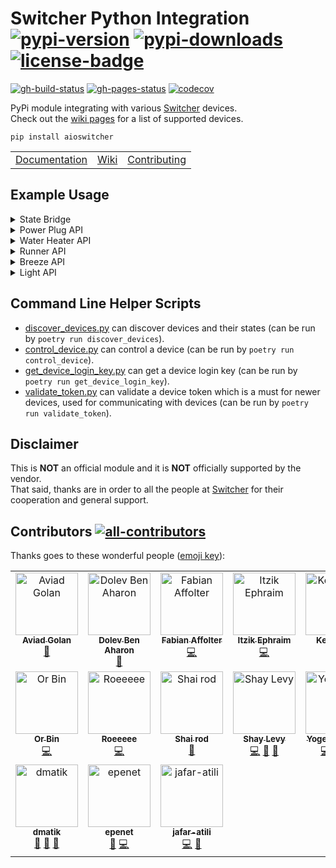 # Switcher Python Integration</br>[![pypi-version]][11] [![pypi-downloads]][11] [![license-badge]][4]

[![gh-build-status]][7] [![gh-pages-status]][8] [![codecov]][3]

PyPi module integrating with various [Switcher][12] devices.</br>
Check out the [wiki pages][0] for a list of supported devices.

```shell
pip install aioswitcher
```

<table>
  <td><a href="https://aioswitcher.tomfi.info/">Documentation</a></td>
  <td><a href="https://github.com/TomerFi/aioswitcher/wiki">Wiki</a></td>
  <td><a href="https://github.com/TomerFi/aioswitcher/blob/dev/CONTRIBUTING.md">Contributing</a></td>
</table>

## Example Usage

<details>
  <summary>State Bridge</summary>

```python
async def print_devices(delay):
    def on_device_found_callback(device):
        # a switcher device will broadcast a state message approximately every 4 seconds
        print(asdict(device))

    async with SwitcherBridge(on_device_found_callback):
        await asyncio.sleep(delay)

# run the bridge for 60 seconds
asyncio.run(print_devices(60))
```

</details>

<details>
  <summary>Power Plug API</summary>

  ```python
  async def control_power_plug(device_type, device_ip, device_id, device_key) :
      # for connecting to a device we need its type, id, login key and ip address
      async with SwitcherType1Api(device_type, device_ip, device_id, device_key) as api:
          # get the device current state
          await api.get_state()
          # turn the device on
          await api.control_device(Command.ON)
          # turn the device off
          await api.control_device(Command.OFF)
          # set the device name to 'my new name'
          await api.set_device_name("my new name")

  asyncio.run(control_power_plug(DeviceType.POWER_PLUG, "111.222.11.22", "ab1c2d", "00"))
  ```

</details>

<details>
  <summary>Water Heater API</summary>

  ```python
  async def control_water_heater(device_type, device_ip, device_id, device_key) :
      # for connecting to a device we need its type, id, login key and ip address
      async with SwitcherType1Api(device_type, device_ip, device_id, device_key) as api:
          # get the device current state
          await api.get_state()
          # turn the device on for 15 minutes
          await api.control_device(Command.ON, 15)
          # turn the device off
          await api.control_device(Command.OFF)
          # set the device name to 'my new name'
          await api.set_device_name("my new name")
          # configure the device for 02:30 auto shutdown
          await api.set_auto_shutdown(timedelta(hours=2, minutes=30))
          # get the schedules from the device
          await api.get_schedules()
          # delete and existing schedule with id 1
          await api.delete_schedule("1")
          # create a new recurring schedule for 13:00-14:30
          # executing on sunday and friday
          await api.create_schedule("13:00", "14:30", {Days.SUNDAY, Days.FRIDAY})

  asyncio.run(control_water_heater(DeviceType.MINI, "111.222.11.22", "ab1c2d" , "00"))
  asyncio.run(control_water_heater(DeviceType.TOUCH, "111.222.11.22", "ab1c2d" , "00"))
  asyncio.run(control_water_heater(DeviceType.V2_ESP, "111.222.11.22", "ab1c2d" , "00"))
  asyncio.run(control_water_heater(DeviceType.V2_QCA, "111.222.11.22", "ab1c2d" , "00"))
  asyncio.run(control_water_heater(DeviceType.V4, "111.222.11.22", "ab1c2d" , "00"))
  ```

</details>

<details>
  <summary>Runner API</summary>

  ```python
  async def control_runner(device_type, device_ip, device_id, device_key, token) :
      # for connecting to a device we need its type, id, login key and ip address
      async with SwitcherType2Api(device_type, device_ip, device_id, device_key, token) as api:
          # get the device current state
          await api.get_shutter_state()
          # open the shutter to 30%, circuit number is 0
          await api.set_position(30, 0)
          # stop the shutter if currently rolling, circuit number is 0
          await api.stop_shutter(0)
          # turn on the light, circuit number is 0 (Only for Runner S11 and Runner S12)
          await api.set_light(DeviceState.ON, 0)
          # turn off the light, circuit number is 0 (Only for Runner S11 and Runner S12)
          await api.set_light(DeviceState.OFF, 0)

  asyncio.run(control_runner(DeviceType.RUNNER, "111.222.11.22", "ab1c2d", "00"))
  asyncio.run(control_runner(DeviceType.RUNNER_MINI, "111.222.11.22", "ab1c2d", "00"))
  asyncio.run(control_runner(DeviceType.RUNNER_S11, "111.222.11.22", "ab1c2d", "00", "zvVvd7JxtN7CgvkD1Psujw=="))
  asyncio.run(control_runner(DeviceType.RUNNER_S12, "111.222.11.22", "ab1c2d", "00", "zvVvd7JxtN7CgvkD1Psujw=="))
  ```

</details>

<details>
  <summary>Breeze API</summary>

  ```python
  async def control_breeze(device_type, device_ip, device_id, device_key, remote_manager, remote_id) :
      # for connecting to a device we need its type, id, login key and ip address
      async with SwitcherType2Api(device_type, device_ip, device_id, device_key) as api:
          # get the device current state
          await api.get_breeze_state()
          # initialize the Breeze RemoteManager and get the remote
          remote = remote_manager.get_remote(remote_id)
          # prepare a control command that turns on the Breeze
          # set to 24 degree (Celsius) cooling with vertical swing
          # send command to the device
          await api.control_breeze_device(
              remote,
              DeviceState.ON,
              ThermostatMode.COOL,
              24,
              ThermostatFanLevel.MEDIUM,
              ThermostatSwing.ON,
          )

  # create the remote manager outside the context for re-using
  remote_manager = SwitcherBreezeRemoteManager()
  asyncio.run(control_breeze(DeviceType.BREEZE, "111.222.11.22", "ab1c2d", "00", remote_manager, "DLK65863"))
  ```

</details>

<details>
  <summary>Light API</summary>

  ```python
  async def control_light(device_type, device_ip, device_id, device_key, token) :
      # for connecting to a device we need its type, id, login key and ip address
      async with SwitcherType2Api(device_type, device_ip, device_id, device_key, token) as api:
          # get the device current state
          await api.get_light_state()
          # turn on the light, circuit number is 0 (Only for Runner S11 and Runner S12)
          await api.set_light(DeviceState.ON, 0)
          # turn off the light, circuit number is 0 (Only for Runner S11 and Runner S12)
          await api.set_light(DeviceState.OFF, 0)

  asyncio.run(control_light(DeviceType.LIGHT_SL01, "111.222.11.22", "ab1c2d", "00", "zvVvd7JxtN7CgvkD1Psujw=="))
  asyncio.run(control_light(DeviceType.LIGHT_SL01_MINI, "111.222.11.22", "ab1c2d", "00", "zvVvd7JxtN7CgvkD1Psujw=="))
  asyncio.run(control_light(DeviceType.LIGHT_SL02, "111.222.11.22", "ab1c2d", "00", "zvVvd7JxtN7CgvkD1Psujw=="))
  asyncio.run(control_light(DeviceType.LIGHT_SL02_MINI, "111.222.11.22", "ab1c2d", "00", "zvVvd7JxtN7CgvkD1Psujw=="))
  ```

</details>

## Command Line Helper Scripts

- [discover_devices.py](https://github.com/TomerFi/aioswitcher/blob/dev/scripts/discover_devices.py) can discover devices and their states (can be run by `poetry run discover_devices`).
- [control_device.py](https://github.com/TomerFi/aioswitcher/blob/dev/scripts/control_device.py) can control a device (can be run by `poetry run control_device`).
- [get_device_login_key.py](https://github.com/TomerFi/aioswitcher/blob/dev/scripts/get_device_login_key) can get a device login key (can be run by `poetry run get_device_login_key`).
- [validate_token.py](https://github.com/TomerFi/aioswitcher/blob/dev/scripts/validate_token.py) can validate a device token which is a must for newer devices, used for communicating with devices (can be run by `poetry run validate_token`).

## Disclaimer

This is **NOT** an official module and it is **NOT** officially supported by the vendor.</br>
That said, thanks are in order to all the people at [Switcher][12] for their cooperation and general support.

## Contributors [![all-contributors]][2]

Thanks goes to these wonderful people ([emoji key][1]):

<!-- ALL-CONTRIBUTORS-LIST:START - Do not remove or modify this section -->
<!-- prettier-ignore-start -->
<!-- markdownlint-disable -->
<table>
  <tbody>
    <tr>
      <td align="center" valign="top" width="14.28%"><a href="https://github.com/aviadgolan"><img src="https://avatars.githubusercontent.com/u/17742111?v=4?s=100" width="100px;" alt="Aviad Golan"/><br /><sub><b>Aviad Golan</b></sub></a><br /><a href="#data-AviadGolan" title="Data">🔣</a></td>
      <td align="center" valign="top" width="14.28%"><a href="https://github.com/dolby360"><img src="https://avatars.githubusercontent.com/u/22151399?v=4?s=100" width="100px;" alt="Dolev Ben Aharon"/><br /><sub><b>Dolev Ben Aharon</b></sub></a><br /><a href="https://github.com/TomerFi/aioswitcher/commits?author=dolby360" title="Documentation">📖</a></td>
      <td align="center" valign="top" width="14.28%"><a href="http://fabian-affolter.ch/blog/"><img src="https://avatars.githubusercontent.com/u/116184?v=4?s=100" width="100px;" alt="Fabian Affolter"/><br /><sub><b>Fabian Affolter</b></sub></a><br /><a href="https://github.com/TomerFi/aioswitcher/commits?author=fabaff" title="Code">💻</a></td>
      <td align="center" valign="top" width="14.28%"><a href="https://github.com/oranja"><img src="https://avatars.githubusercontent.com/u/679184?v=4?s=100" width="100px;" alt="Itzik Ephraim"/><br /><sub><b>Itzik Ephraim</b></sub></a><br /><a href="https://github.com/TomerFi/aioswitcher/commits?author=oranja" title="Code">💻</a></td>
      <td align="center" valign="top" width="14.28%"><a href="https://github.com/Kesav890"><img src="https://avatars.githubusercontent.com/u/82559951?v=4?s=100" width="100px;" alt="Kesav890"/><br /><sub><b>Kesav890</b></sub></a><br /><a href="https://github.com/TomerFi/aioswitcher/commits?author=Kesav890" title="Documentation">📖</a></td>
      <td align="center" valign="top" width="14.28%"><a href="http://liad.avrah.am"><img src="https://avatars.githubusercontent.com/u/7263223?v=4?s=100" width="100px;" alt="Liad Avraham"/><br /><sub><b>Liad Avraham</b></sub></a><br /><a href="https://github.com/TomerFi/aioswitcher/commits?author=liadav" title="Code">💻</a></td>
      <td align="center" valign="top" width="14.28%"><a href="https://github.com/cdce8p"><img src="https://avatars.githubusercontent.com/u/30130371?v=4?s=100" width="100px;" alt="Marc Mueller"/><br /><sub><b>Marc Mueller</b></sub></a><br /><a href="https://github.com/TomerFi/aioswitcher/commits?author=cdce8p" title="Code">💻</a></td>
    </tr>
    <tr>
      <td align="center" valign="top" width="14.28%"><a href="https://github.com/OrBin"><img src="https://avatars.githubusercontent.com/u/6897234?v=4?s=100" width="100px;" alt="Or Bin"/><br /><sub><b>Or Bin</b></sub></a><br /><a href="https://github.com/TomerFi/aioswitcher/commits?author=OrBin" title="Code">💻</a></td>
      <td align="center" valign="top" width="14.28%"><a href="https://github.com/5c077m4n"><img src="https://avatars.githubusercontent.com/u/35409124?v=4?s=100" width="100px;" alt="Roeeeee"/><br /><sub><b>Roeeeee</b></sub></a><br /><a href="https://github.com/TomerFi/aioswitcher/commits?author=5c077m4n" title="Code">💻</a></td>
      <td align="center" valign="top" width="14.28%"><a href="http://exploit.co.il"><img src="https://avatars.githubusercontent.com/u/1768915?v=4?s=100" width="100px;" alt="Shai rod"/><br /><sub><b>Shai rod</b></sub></a><br /><a href="#data-nightrang3r" title="Data">🔣</a></td>
      <td align="center" valign="top" width="14.28%"><a href="https://github.com/thecode"><img src="https://avatars.githubusercontent.com/u/1858925?v=4?s=100" width="100px;" alt="Shay Levy"/><br /><sub><b>Shay Levy</b></sub></a><br /><a href="https://github.com/TomerFi/aioswitcher/commits?author=thecode" title="Code">💻</a> <a href="#ideas-thecode" title="Ideas, Planning, & Feedback">🤔</a> <a href="#maintenance-thecode" title="Maintenance">🚧</a></td>
      <td align="center" valign="top" width="14.28%"><a href="https://github.com/YogevBokobza"><img src="https://avatars.githubusercontent.com/u/22839127?v=4?s=100" width="100px;" alt="YogevBokobza"/><br /><sub><b>YogevBokobza</b></sub></a><br /><a href="https://github.com/TomerFi/aioswitcher/commits?author=YogevBokobza" title="Code">💻</a> <a href="https://github.com/TomerFi/aioswitcher/commits?author=YogevBokobza" title="Tests">⚠️</a> <a href="#maintenance-YogevBokobza" title="Maintenance">🚧</a></td>
      <td align="center" valign="top" width="14.28%"><a href="https://github.com/gmyuval"><img src="https://avatars.githubusercontent.com/u/28506179?v=4?s=100" width="100px;" alt="Yuval Moran"/><br /><sub><b>Yuval Moran</b></sub></a><br /><a href="https://github.com/TomerFi/aioswitcher/commits?author=gmyuval" title="Code">💻</a> <a href="https://github.com/TomerFi/aioswitcher/commits?author=gmyuval" title="Tests">⚠️</a></td>
      <td align="center" valign="top" width="14.28%"><a href="https://github.com/ayal"><img src="https://avatars.githubusercontent.com/u/121446?v=4?s=100" width="100px;" alt="ayal"/><br /><sub><b>ayal</b></sub></a><br /><a href="https://github.com/TomerFi/aioswitcher/issues?q=author%3Aayal" title="Bug reports">🐛</a> <a href="https://github.com/TomerFi/aioswitcher/commits?author=ayal" title="Code">💻</a></td>
    </tr>
    <tr>
      <td align="center" valign="top" width="14.28%"><a href="https://github.com/dmatik"><img src="https://avatars.githubusercontent.com/u/5577386?v=4?s=100" width="100px;" alt="dmatik"/><br /><sub><b>dmatik</b></sub></a><br /><a href="#blog-dmatik" title="Blogposts">📝</a> <a href="#ideas-dmatik" title="Ideas, Planning, & Feedback">🤔</a> <a href="#userTesting-dmatik" title="User Testing">📓</a></td>
      <td align="center" valign="top" width="14.28%"><a href="https://github.com/epenet"><img src="https://avatars.githubusercontent.com/u/6771947?v=4?s=100" width="100px;" alt="epenet"/><br /><sub><b>epenet</b></sub></a><br /><a href="https://github.com/TomerFi/aioswitcher/issues?q=author%3Aepenet" title="Bug reports">🐛</a> <a href="https://github.com/TomerFi/aioswitcher/commits?author=epenet" title="Code">💻</a></td>
      <td align="center" valign="top" width="14.28%"><a href="https://github.com/jafar-atili"><img src="https://avatars.githubusercontent.com/u/19508787?v=4?s=100" width="100px;" alt="jafar-atili"/><br /><sub><b>jafar-atili</b></sub></a><br /><a href="https://github.com/TomerFi/aioswitcher/commits?author=jafar-atili" title="Code">💻</a> <a href="https://github.com/TomerFi/aioswitcher/commits?author=jafar-atili" title="Documentation">📖</a></td>
    </tr>
  </tbody>
</table>

<!-- markdownlint-restore -->
<!-- prettier-ignore-end -->

<!-- ALL-CONTRIBUTORS-LIST:END -->

<!-- Real Links -->
[0]: https://github.com/TomerFi/aioswitcher/wiki
[1]: https://allcontributors.org/docs/en/emoji-key
[2]: https://allcontributors.org
[3]: https://codecov.io/gh/TomerFi/aioswitcher
[4]: https://github.com/TomerFi/aioswitcher
[7]: https://github.com/TomerFi/aioswitcher/actions/workflows/stage.yml
[8]: https://aioswitcher.tomfi.info/
[11]: https://pypi.org/project/aioswitcher
[12]: https://www.switcher.co.il/
<!-- Badges Links -->
[all-contributors]: https://img.shields.io/github/all-contributors/tomerfi/aioswitcher?color=ee8449&style=flat-square
[codecov]: https://codecov.io/gh/TomerFi/aioswitcher/graph/badge.svg
[gh-build-status]: https://github.com/TomerFi/aioswitcher/actions/workflows/stage.yml/badge.svg
[gh-pages-status]: https://github.com/TomerFi/aioswitcher/actions/workflows/pages.yml/badge.svg
[license-badge]: https://img.shields.io/github/license/tomerfi/aioswitcher
[pypi-downloads]: https://img.shields.io/pypi/dm/aioswitcher.svg?logo=pypi&color=1082C2
[pypi-version]: https://img.shields.io/pypi/v/aioswitcher?logo=pypi
